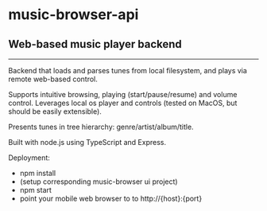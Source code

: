 # music-browser-api
## Web-based music player backend
---
Backend that loads and parses tunes from local filesystem, and plays via remote web-based control.

Supports intuitive browsing, playing (start/pause/resume) and volume control. Leverages local os player and controls (tested on MacOS, but should be easily extensible).

Presents tunes in tree hierarchy: genre/artist/album/title.

Built with node.js using TypeScript and Express.

Deployment:
* npm install
* (setup corresponding music-browser ui project)
* npm start
* point your mobile web browser to to http://{host}:{port}